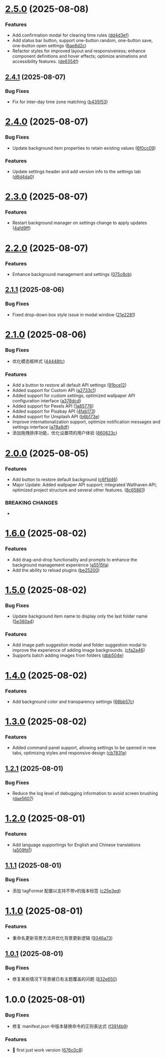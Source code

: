 # [2.5.0](https://github.com/sean2077/obsidian-dynamic-theme-background/compare/2.4.1...2.5.0) (2025-08-08)


### Features

* Add confirmation modal for clearing time rules ([dd4d3ef](https://github.com/sean2077/obsidian-dynamic-theme-background/commit/dd4d3ef951eefc0cfdf2b8edd991485a3465417d))
* Add status bar button, support one-button random, one-button save, one-button open settings ([6ae8d2c](https://github.com/sean2077/obsidian-dynamic-theme-background/commit/6ae8d2c72b2918662c69561204fc48f4d62040c8))
* Refactor styles for improved layout and responsiveness; enhance component definitions and hover effects; optimize animations and accessibility features. ([de6354f](https://github.com/sean2077/obsidian-dynamic-theme-background/commit/de6354f10282d02f837e65b14ef9da2662322143))

## [2.4.1](https://github.com/sean2077/obsidian-dynamic-theme-background/compare/2.4.0...2.4.1) (2025-08-07)


### Bug Fixes

* Fix for inter-day time zone matching ([b435f53](https://github.com/sean2077/obsidian-dynamic-theme-background/commit/b435f53190a80514506baeba171557cf518edff4))

# [2.4.0](https://github.com/sean2077/obsidian-dynamic-theme-background/compare/2.3.0...2.4.0) (2025-08-07)


### Bug Fixes

* Update background item properties to retain existing values ([6f0cc09](https://github.com/sean2077/obsidian-dynamic-theme-background/commit/6f0cc099e5c1d2b87d9db1c905f6664300e12c8d))


### Features

* Update settings header and add version info to the settings tab ([d6d4da0](https://github.com/sean2077/obsidian-dynamic-theme-background/commit/d6d4da026c82402d60eaaf7e70f72985e695fb95))

# [2.3.0](https://github.com/sean2077/obsidian-dynamic-theme-background/compare/2.2.0...2.3.0) (2025-08-07)


### Features

* Restart background manager on settings change to apply updates ([4afd9ff](https://github.com/sean2077/obsidian-dynamic-theme-background/commit/4afd9ff9f2aef4c30b2f919c8638dc6b1e2d2c1a))

# [2.2.0](https://github.com/sean2077/obsidian-dynamic-theme-background/compare/2.1.1...2.2.0) (2025-08-07)


### Features

* Enhance background management and settings ([075c8cb](https://github.com/sean2077/obsidian-dynamic-theme-background/commit/075c8cbdc835cb8541276c6236e2b6f1423d6dda))

## [2.1.1](https://github.com/sean2077/obsidian-dynamic-theme-background/compare/2.1.0...2.1.1) (2025-08-06)


### Bug Fixes

* Fixed drop-down box style issue in modal window ([21e2281](https://github.com/sean2077/obsidian-dynamic-theme-background/commit/21e2281b192ccb920dca12f9e7d422e246301dc4))

# [2.1.0](https://github.com/sean2077/obsidian-dynamic-theme-background/compare/2.0.0...2.1.0) (2025-08-06)


### Bug Fixes

* 优化模态框样式 ([44448fc](https://github.com/sean2077/obsidian-dynamic-theme-background/commit/44448fcfe132cc121848ff8c0b5237b29e88aeaa))


### Features

* Add a button to restore all default API settings ([91bce12](https://github.com/sean2077/obsidian-dynamic-theme-background/commit/91bce12c06832a08da67b6ef40586105ee22b295))
* Added support for Custom API ([a2733c1](https://github.com/sean2077/obsidian-dynamic-theme-background/commit/a2733c18bc91253358238e15b765a5a00b92cc35))
* Added support for custom settings, optimized wallpaper API configuration interface ([a378dcd](https://github.com/sean2077/obsidian-dynamic-theme-background/commit/a378dcd9ae23f1928e9b2f12a13e9826571a5213))
* Added support for Pexels API ([1a85776](https://github.com/sean2077/obsidian-dynamic-theme-background/commit/1a85776500dbffb1fc182c101bc7957307de209d))
* Added support for Pixabay API ([4fab173](https://github.com/sean2077/obsidian-dynamic-theme-background/commit/4fab17329c753b563c4cd31a5020c30742e2b982))
* Added support for Unsplash API ([b6b173e](https://github.com/sean2077/obsidian-dynamic-theme-background/commit/b6b173e7dee7531bda8308434f76a94c61c75676))
* Improve internationalization support, optimize notification messages and settings interface ([a78a8df](https://github.com/sean2077/obsidian-dynamic-theme-background/commit/a78a8dfb8806c29ab8d3f829a19f5830c11e9087))
* 添加拖拽排序功能，优化设置项的用户体验 ([860823c](https://github.com/sean2077/obsidian-dynamic-theme-background/commit/860823c2e22f8dd58f8be49c6a53c799f0a50d47))

# [2.0.0](https://github.com/sean2077/obsidian-dynamic-theme-background/compare/1.6.0...2.0.0) (2025-08-05)


### Features

* Add button to restore default background ([c6f1d46](https://github.com/sean2077/obsidian-dynamic-theme-background/commit/c6f1d4675f8b9f3066cff4139bba3796dee28d1a))
* Major Update: Added wallpaper API support; integrated Wallhaven API; optimized project structure and several other features. ([8c65861](https://github.com/sean2077/obsidian-dynamic-theme-background/commit/8c658610807289721cd5b1f5dd844ce314f02d29))


### BREAKING CHANGES

*

# [1.6.0](https://github.com/sean2077/obsidian-dynamic-theme-background/compare/1.5.0...1.6.0) (2025-08-02)


### Features

* Add drag-and-drop functionality and prompts to enhance the background management experience ([a5515fa](https://github.com/sean2077/obsidian-dynamic-theme-background/commit/a5515fa9c74c86e376470e2f80e0f78051502dc7))
* Add the ability to reload plugins ([be25200](https://github.com/sean2077/obsidian-dynamic-theme-background/commit/be2520037ef85eb3b9de66e428616cc0d15b0e03))

# [1.5.0](https://github.com/sean2077/obsidian-dynamic-theme-background/compare/1.4.0...1.5.0) (2025-08-02)


### Bug Fixes

* Update background item name to display only the last folder name ([5e380a4](https://github.com/sean2077/obsidian-dynamic-theme-background/commit/5e380a4b53693ced8e626bd7d66545e7eefab022))


### Features

* Add image path suggestion modal and folder suggestion modal to improve the experience of adding image backgrounds. ([cfa2a46](https://github.com/sean2077/obsidian-dynamic-theme-background/commit/cfa2a460b85885a356ff0d6e65d14217e3bbc644))
* Supports batch adding images from folders ([dbb504e](https://github.com/sean2077/obsidian-dynamic-theme-background/commit/dbb504edc6b87cc6ad474e30bec71c4d73914477))

# [1.4.0](https://github.com/sean2077/obsidian-dynamic-theme-background/compare/1.3.0...1.4.0) (2025-08-02)


### Features

* Add background color and transparency settings ([68bb57c](https://github.com/sean2077/obsidian-dynamic-theme-background/commit/68bb57c94cb1574df6615b66425d003c02883215))

# [1.3.0](https://github.com/sean2077/obsidian-dynamic-theme-background/compare/1.2.1...1.3.0) (2025-08-02)


### Features

* Added command panel support, allowing settings to be opened in new tabs, optimizing styles and responsive design ([cb7831e](https://github.com/sean2077/obsidian-dynamic-theme-background/commit/cb7831e5c3d8c72dbe2b5fa803918964fe29b6c8))

## [1.2.1](https://github.com/sean2077/obsidian-dynamic-theme-background/compare/1.2.0...1.2.1) (2025-08-01)


### Bug Fixes

* Reduce the log level of debugging information to avoid screen brushing ([dae5607](https://github.com/sean2077/obsidian-dynamic-theme-background/commit/dae56073188f94ded59f487c6738a380cf40bf8e))

# [1.2.0](https://github.com/sean2077/obsidian-dynamic-theme-background/compare/1.1.1...1.2.0) (2025-08-01)


### Features

* Add language supportings for English and Chinese translations ([a509fd1](https://github.com/sean2077/obsidian-dynamic-theme-background/commit/a509fd14e396e942ad16c8b6e38514a75f43cbf3))

## [1.1.1](https://github.com/sean2077/obsidian-dynamic-theme-background/compare/v1.1.0...1.1.1) (2025-08-01)


### Bug Fixes

* 添加 tagFormat 配置以支持不带v的版本标签 ([c25e3ed](https://github.com/sean2077/obsidian-dynamic-theme-background/commit/c25e3ed4c389bcf4a60d5a111e92854715a8d751))

# [1.1.0](https://github.com/sean2077/obsidian-dynamic-theme-background/compare/v1.0.1...v1.1.0) (2025-08-01)


### Features

* 重命名更新背景方法并优化背景更新逻辑 ([9346a73](https://github.com/sean2077/obsidian-dynamic-theme-background/commit/9346a73445dbbdae4520bb64d4aa8d89c7fdcc6a))

## [1.0.1](https://github.com/sean2077/obsidian-dynamic-theme-background/compare/v1.0.0...v1.0.1) (2025-08-01)


### Bug Fixes

* 修复某些情况下背景被已有主题覆盖的问题 ([832e650](https://github.com/sean2077/obsidian-dynamic-theme-background/commit/832e6508e8ca2b5b5e523ebf71908cf0ad6de7c9))

# 1.0.0 (2025-08-01)


### Bug Fixes

* 修复 manifest.json 中版本替换命令的正则表达式 ([f3914b9](https://github.com/sean2077/obsidian-dynamic-theme-background/commit/f3914b94df616fcaa89d65db8a2211aa3b8af199))


### Features

* :tada: first just work version ([676c0c8](https://github.com/sean2077/obsidian-dynamic-theme-background/commit/676c0c829cb7efb7293f358299f09136d3bc70e5))
